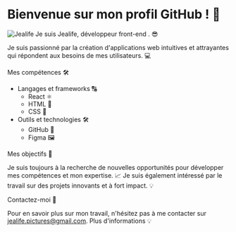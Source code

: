 # Bienvenue sur mon profil GitHub ! 👋
![Jealife](https://github.com/jealife/JEaLiFe/assets/83034287/8e022cf1-2427-4b85-969a-633b3d87d21e)
Je suis Jealife, développeur front-end . 😎

Je suis passionné par la création d'applications web intuitives et attrayantes qui répondent aux besoins de mes utilisateurs. 💻

Mes compétences 🛠️

* Langages et frameworks 🔠
    * React ⚛️
    * HTML 💯
    * CSS 🧶
* Outils et technologies 🛠️
    * GitHub 🏦
    * Figma 🖼️

Mes objectifs 🎯

Je suis toujours à la recherche de nouvelles opportunités pour développer mes compétences et mon expertise. 📈
Je suis également intéressé par le travail sur des projets innovants et à fort impact. 💡

Contactez-moi 💌

Pour en savoir plus sur mon travail, n'hésitez pas à me contacter sur jealife.pictures@gmail.com.
Plus d'informations 💡


